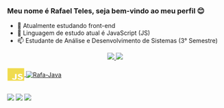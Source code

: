 ### Meu nome é Rafael Teles, seja bem-vindo ao meu perfil 😊

- 🔭 Atualmente estudando front-end
- 🌱 Linguagem de estudo atual é JavaScript (JS)
- 📫 Estudante de Análise e Desenvolvimento de Sistemas (3° Semestre)

<div align="center">
  <a href="https://github.com/rafaeltelesportela">
  <img height="180em" src="https://github-readme-stats.vercel.app/api?username=rafaeltelesportela&show_icons=true&theme=dark&include_all_commits=true&count_private=true"/>
  <img height="180em" src="https://github-readme-stats.vercel.app/api/top-langs/?username=rafaeltelesportela&layout=compact&langs_count=7&theme=dark"/>
</div>
  
<div style="display: inline_block"><br>
  <img align="center" alt="Rafa-Js" height="30" width="40" src="https://raw.githubusercontent.com/devicons/devicon/master/icons/javascript/javascript-plain.svg">
  <img align="center" alt="Rafa-Java" height="30" width="40" src="https://cdn.jsdelivr.net/gh/devicons/devicon/icons/java/java-original.svg">
</div>
  
  
  ##
  
  
<div> 
  <a href="https://instagram.com/rafatspp" target="_blank"><img src="https://img.shields.io/badge/-Instagram-%23E4405F?style=for-the-badge&logo=instagram&logoColor=white" target="_blank"></a>
  <a href = "mailto:rafaeletelesportela@gmail.com"><img src="https://img.shields.io/badge/-Gmail-%23333?style=for-the-badge&logo=gmail&logoColor=white" target="_blank"></a>
  <a href="https://www.linkedin.com/in/rafaeltelesportelapolicarpo/" target="_blank"><img src="https://img.shields.io/badge/-LinkedIn-%230077B5?style=for-the-badge&logo=linkedin&logoColor=white" target="_blank"></a>  
</div>
